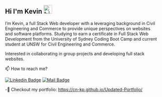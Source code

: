 ## Hi I'm Kevin <img src="https://user-images.githubusercontent.com/1303154/88677602-1635ba80-d120-11ea-84d8-d263ba5fc3c0.gif" width="28px" alt="hi">

I’m Kevin, a full Stack Web developer with a leveraging background in Civil Engineering and Commerce to provide unique perspectives on websites and software platforms. Studying to earn a certificate in Full Stack Web Development from the University of Sydney Coding Boot Camp and current student at UNSW for Civil Engineering and Commerce.

Interested in collaborating in group projects and developing full stack websites.

📫 How to reach me?

[![Linkedin Badge](https://img.shields.io/badge/-Kevin-0e76a8?style=flat&labelColor=0e76a8&logo=linkedin&logoColor=white)](https://www.linkedin.com/in/kevin-peng-3299b41a2/) [![Mail Badge](https://img.shields.io/badge/-Gmail-c0392b?style=flat&labelColor=c0392b&logo=gmail&logoColor=white)](mailto:kpeng.work1@gmail.com)

-👀 Checkout my portfolio: https://cn-kp.github.io/Updated-Portfolio/

<!---
cn-kp/cn-kp is a ✨ special ✨ repository because its `README.md` (this file) appears on your GitHub profile.
You can click the Preview link to take a look at your changes.
--->

